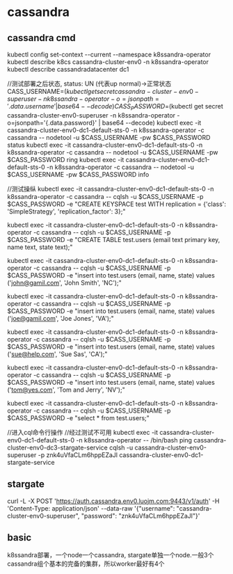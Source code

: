 
# cassandra


## cassandra cmd

kubectl config set-context --current --namespace k8ssandra-operator
kubectl describe k8cs cassandra-cluster-env0 -n k8ssandra-operator
kubectl describe cassandradatacenter dc1

//测试部署之后状态, status: UN (代表up normal)->正常状态
CASS_USERNAME=$(kubectl get secret cassandra-cluster-env0-superuser -n k8ssandra-operator -o=jsonpath='{.data.username}' | base64 --decode)
CASS_PASSWORD=$(kubectl get secret cassandra-cluster-env0-superuser -n k8ssandra-operator -o=jsonpath='{.data.password}' | base64 --decode)
kubectl exec -it cassandra-cluster-env0-dc1-default-sts-0 -n k8ssandra-operator -c cassandra -- nodetool -u $CASS_USERNAME -pw $CASS_PASSWORD status
kubectl exec -it cassandra-cluster-env0-dc1-default-sts-0 -n k8ssandra-operator -c cassandra -- nodetool -u $CASS_USERNAME -pw $CASS_PASSWORD ring
kubectl exec -it cassandra-cluster-env0-dc1-default-sts-0 -n k8ssandra-operator -c cassandra -- nodetool -u $CASS_USERNAME -pw $CASS_PASSWORD info

//测试操纵
kubectl exec -it cassandra-cluster-env0-dc1-default-sts-0 -n k8ssandra-operator -c cassandra -- cqlsh -u $CASS_USERNAME -p $CASS_PASSWORD -e "CREATE KEYSPACE test WITH replication = {'class': 'SimpleStrategy', 'replication_factor': 3};"

kubectl exec -it cassandra-cluster-env0-dc1-default-sts-0 -n k8ssandra-operator -c cassandra -- cqlsh -u $CASS_USERNAME -p $CASS_PASSWORD  -e "CREATE TABLE test.users (email text primary key, name text, state text);"

kubectl exec -it cassandra-cluster-env0-dc1-default-sts-0 -n k8ssandra-operator -c cassandra -- cqlsh -u $CASS_USERNAME -p $CASS_PASSWORD -e "insert into test.users (email, name, state) values ('john@gamil.com', 'John Smith', 'NC');"

kubectl exec -it cassandra-cluster-env0-dc1-default-sts-0 -n k8ssandra-operator -c cassandra -- cqlsh -u $CASS_USERNAME -p $CASS_PASSWORD -e "insert into test.users (email, name, state) values ('joe@gamil.com', 'Joe Jones', 'VA');"

kubectl exec -it cassandra-cluster-env0-dc1-default-sts-0 -n k8ssandra-operator -c cassandra -- cqlsh -u $CASS_USERNAME -p $CASS_PASSWORD -e "insert into test.users (email, name, state) values ('sue@help.com', 'Sue Sas', 'CA');"

kubectl exec -it cassandra-cluster-env0-dc1-default-sts-0 -n k8ssandra-operator -c cassandra -- cqlsh -u $CASS_USERNAME -p $CASS_PASSWORD -e "insert into test.users (email, name, state) values ('tom@yes.com', 'Tom and Jerry', 'NV');"

kubectl exec -it cassandra-cluster-env0-dc1-default-sts-0 -n k8ssandra-operator -c cassandra -- cqlsh -u $CASS_USERNAME -p $CASS_PASSWORD -e "select * from test.users;"

//进入cql命令行操作
//经过测试不可用
kubectl exec -it cassandra-cluster-env0-dc1-default-sts-0 -n k8ssandra-operator -- /bin/bash
ping cassandra-cluster-env0-dc3-stargate-service
cqlsh -u cassandra-cluster-env0-superuser -p znk4uVfaCLm6hppEZaJl cassandra-cluster-env0-dc1-stargate-service

## stargate

curl -L -X POST 'https://auth.cassandra.env0.luojm.com:9443/v1/auth' -H 'Content-Type: application/json' --data-raw '{"username": "cassandra-cluster-env0-superuser", "password": "znk4uVfaCLm6hppEZaJl"}'



## basic

k8ssandra部署，一个node一个cassandra, stargate单独一个node.一般3个cassandra组个基本的完备的集群，所以worker最好有4个


